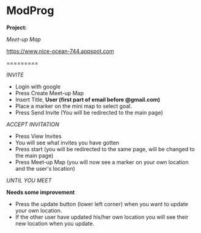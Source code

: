 ModProg
========

**Project:**

*Meet-up Map*

https://www.nice-ocean-744.appspot.com

=========

*INVITE*

- Login with google
- Press Create Meet-up Map
- Insert Title, **User (first part of email before @gmail.com)** 
- Place a marker on the mini map to select goal.
- Press Send Invite (You will be redirected to the main page)

*ACCEPT INVITATION*

- Press View Invites
- You will see what invites you have gotten
- Press start (you will be redirected to the same page, will be changed to the main page)
- Press Meet-up Map (you will now see a marker on your own location and the user's location)

*UNTIL YOU MEET*

**Needs some improvement**

- Press the update button (lower left corner) when you want to update your own location.
- If the other user have updated his/her own location you will see their new location when you update.